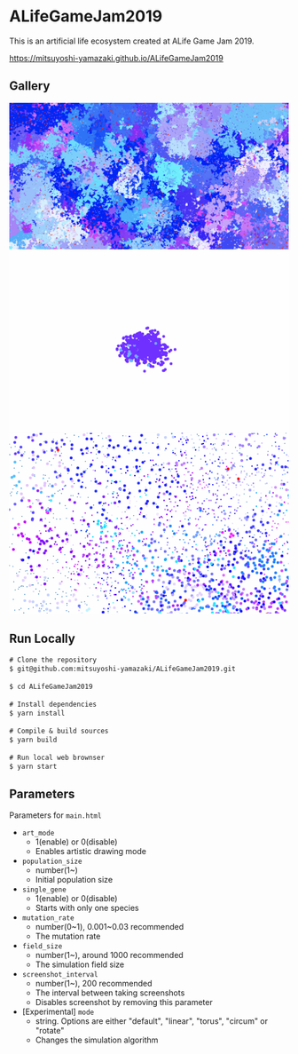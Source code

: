 # ALifeGameJam2019

This is an artificial life ecosystem created at ALife Game Jam 2019.

https://mitsuyoshi-yamazaki.github.io/ALifeGameJam2019

## Gallery

![](resources/docs/image001.png)
![](resources/docs/image002.gif)
![](resources/docs/image003.gif)

## Run Locally

```shell
# Clone the repository
$ git@github.com:mitsuyoshi-yamazaki/ALifeGameJam2019.git

$ cd ALifeGameJam2019

# Install dependencies
$ yarn install

# Compile & build sources
$ yarn build

# Run local web brownser
$ yarn start
```


## Parameters

Parameters for `main.html`

- `art_mode`
  - 1(enable) or 0(disable)
  - Enables artistic drawing mode
- `population_size`
  - number(1\~)
  - Initial population size
- `single_gene`
  - 1(enable) or 0(disable)
  - Starts with only one species
- `mutation_rate`
  - number(0\~1), 0.001\~0.03 recommended
  - The mutation rate
- `field_size`
  - number(1\~), around 1000 recommended
  - The simulation field size
- `screenshot_interval`
  - number(1\~), 200 recommended
  - The interval between taking screenshots
  - Disables screenshot by removing this parameter
- [Experimental] `mode`
  - string. Options are either "default", "linear", "torus", "circum" or "rotate"
  - Changes the simulation algorithm

